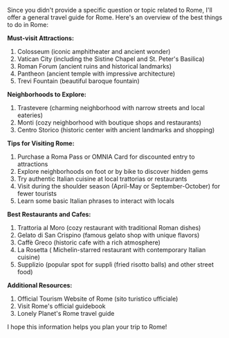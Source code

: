 Since you didn't provide a specific question or topic related to Rome, I'll offer a general travel guide for Rome. Here's an overview of the best things to do in Rome:

**Must-visit Attractions:**

1. Colosseum (iconic amphitheater and ancient wonder)
2. Vatican City (including the Sistine Chapel and St. Peter's Basilica)
3. Roman Forum (ancient ruins and historical landmarks)
4. Pantheon (ancient temple with impressive architecture)
5. Trevi Fountain (beautiful baroque fountain)

**Neighborhoods to Explore:**

1. Trastevere (charming neighborhood with narrow streets and local eateries)
2. Monti (cozy neighborhood with boutique shops and restaurants)
3. Centro Storico (historic center with ancient landmarks and shopping)

**Tips for Visiting Rome:**

1. Purchase a Roma Pass or OMNIA Card for discounted entry to attractions
2. Explore neighborhoods on foot or by bike to discover hidden gems
3. Try authentic Italian cuisine at local trattorias or restaurants
4. Visit during the shoulder season (April-May or September-October) for fewer tourists
5. Learn some basic Italian phrases to interact with locals

**Best Restaurants and Cafes:**

1. Trattoria al Moro (cozy restaurant with traditional Roman dishes)
2. Gelato di San Crispino (famous gelato shop with unique flavors)
3. Caffè Greco (historic cafe with a rich atmosphere)
4. La Rosetta ( Michelin-starred restaurant with contemporary Italian cuisine)
5. Supplizio (popular spot for supplì (fried risotto balls) and other street food)

**Additional Resources:**

1. Official Tourism Website of Rome (sito turistico ufficiale)
2. Visit Rome's official guidebook
3. Lonely Planet's Rome travel guide

I hope this information helps you plan your trip to Rome!